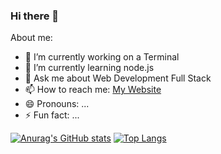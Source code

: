 ### Hi there 👋


<!--**everythxxgs/everythxxgs** is a ✨ _special_ ✨ repository because its `README.md` (this file) appears on your GitHub profile.-->

About me:
- 🔭 I’m currently working on a Terminal
- 🌱 I’m currently learning node.js
- 💬 Ask me about Web Development Full Stack
- 📫 How to reach me: [My Website](https://leonardbauer.com)
- 😄 Pronouns: ...
- ⚡ Fun fact: ...
<!-- - 👯 I’m looking to collaborate on ...-->
<!-- - 🤔 I’m looking for help with ... -->

[![Anurag's GitHub stats](https://github-readme-stats.vercel.app/api?username=everythxxgs&show_icons=true)](https://github.com/anuraghazra/github-readme-stats)
[![Top Langs](https://github-readme-stats.vercel.app/api/top-langs/?username=anuraghazra&layout=compact)](https://github.com/anuraghazra/github-readme-stats)
